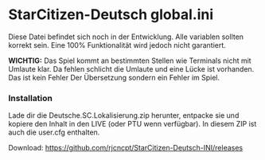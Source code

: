 # StarCitizen-Deutsch global.ini
Diese Datei befindet sich noch in der Entwicklung. Alle variablen sollten korrekt sein. Eine 100% Funktionalität wird jedoch nicht garantiert.

**WICHTIG:** Das Spiel kommt an bestimmten Stellen wie Terminals nicht mit Umlaute klar. Da fehlen schlicht die Umlaute und eine Lücke ist vorhanden. Das ist kein Fehler Der Übersetzung sondern ein Fehler im Spiel. 

### Installation
Lade dir die Deutsche.SC.Lokalisierung.zip herunter, entpacke sie und kopiere den Inhalt in den LIVE (oder PTU wenn verfügbar). In diesem ZIP ist auch die user.cfg enthalten.

Download: https://github.com/rjcncpt/StarCitizen-Deutsch-INI/releases
